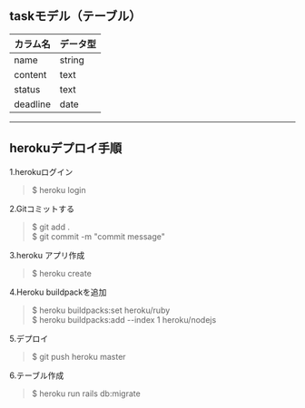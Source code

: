 ## taskモデル（テーブル）

カラム名|データ型
-|-
name|string
content|text
status|text
deadline|date
___
## herokuデプロイ手順  

1.herokuログイン
> $ heroku login

2.Gitコミットする
> $ git add .  
> $ git commit -m "commit message"

3.heroku アプリ作成  
> $ heroku create

4.Heroku buildpackを追加   
> $ heroku buildpacks:set heroku/ruby  
> $ heroku buildpacks:add --index 1 heroku/nodejs

5.デプロイ  
> $ git push heroku master

6.テーブル作成  
> $ heroku run rails db:migrate